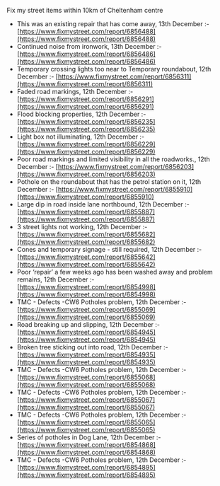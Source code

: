 Fix my street items within 10km of Cheltenham centre

<!-- fix_marker starts -->

- This was an existing repair that has come away, 13th December :- [https://www.fixmystreet.com/report/6856488](https://www.fixmystreet.com/report/6856488)
- Continued noise from ironwork, 13th December :- [https://www.fixmystreet.com/report/6856486](https://www.fixmystreet.com/report/6856486)
- Temporary crossing lights too near to Temporary roundabout, 12th December :- [https://www.fixmystreet.com/report/6856311](https://www.fixmystreet.com/report/6856311)
- Faded road markings, 12th December :- [https://www.fixmystreet.com/report/6856291](https://www.fixmystreet.com/report/6856291)
- Flood blocking properties, 12th December :- [https://www.fixmystreet.com/report/6856235](https://www.fixmystreet.com/report/6856235)
- Light box not illuminating, 12th December :- [https://www.fixmystreet.com/report/6856229](https://www.fixmystreet.com/report/6856229)
- Poor road markings and limited visibility in all the roadworks., 12th December :- [https://www.fixmystreet.com/report/6856203](https://www.fixmystreet.com/report/6856203)
- Pothole on the roundabout that has the petrol station on it, 12th December :- [https://www.fixmystreet.com/report/6855910](https://www.fixmystreet.com/report/6855910)
- Large dip in road inside lane northbound, 12th December :- [https://www.fixmystreet.com/report/6855887](https://www.fixmystreet.com/report/6855887)
- 3 street lights not working, 12th December :- [https://www.fixmystreet.com/report/6855682](https://www.fixmystreet.com/report/6855682)
- Cones and temporary signage - still required, 12th December :- [https://www.fixmystreet.com/report/6855642](https://www.fixmystreet.com/report/6855642)
- Poor ‘repair’ a few weeks ago has been washed away and problem remains, 12th December :- [https://www.fixmystreet.com/report/6854998](https://www.fixmystreet.com/report/6854998)
- TMC - Defects -CW6 Potholes  problem, 12th December :- [https://www.fixmystreet.com/report/6855069](https://www.fixmystreet.com/report/6855069)
- Road breaking up and slipping, 12th December :- [https://www.fixmystreet.com/report/6854945](https://www.fixmystreet.com/report/6854945)
- Broken tree sticking out into road, 12th December :- [https://www.fixmystreet.com/report/6854935](https://www.fixmystreet.com/report/6854935)
- TMC - Defects -CW6 Potholes  problem, 12th December :- [https://www.fixmystreet.com/report/6855068](https://www.fixmystreet.com/report/6855068)
- TMC - Defects -CW6 Potholes  problem, 12th December :- [https://www.fixmystreet.com/report/6855067](https://www.fixmystreet.com/report/6855067)
- TMC - Defects -CW6 Potholes  problem, 12th December :- [https://www.fixmystreet.com/report/6855065](https://www.fixmystreet.com/report/6855065)
- Series of potholes in Dog Lane, 12th December :- [https://www.fixmystreet.com/report/6854868](https://www.fixmystreet.com/report/6854868)
- TMC - Defects -CW6 Potholes  problem, 12th December :- [https://www.fixmystreet.com/report/6854895](https://www.fixmystreet.com/report/6854895)

<!-- fix_marker ends -->